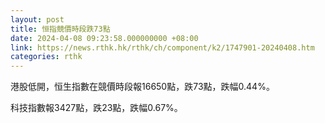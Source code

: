 ```yaml
---
layout: post
title: 恒指競價時段跌73點
date: 2024-04-08 09:23:58.000000000 +08:00
link: https://news.rthk.hk/rthk/ch/component/k2/1747901-20240408.htm
categories: rthk
---
```


港股低開，恒生指數在競價時段報16650點，跌73點，跌幅0.44%。

科技指數報3427點，跌23點，跌幅0.67%。
